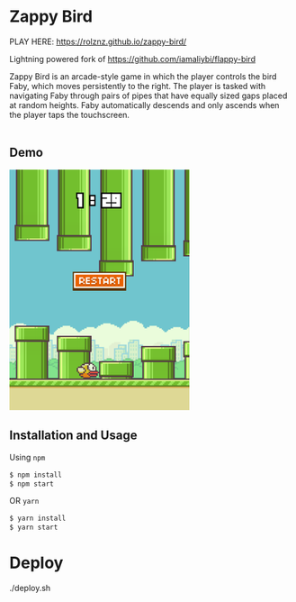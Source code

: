 # Zappy Bird

PLAY HERE: https://rolznz.github.io/zappy-bird/

Lightning powered fork of https://github.com/iamaliybi/flappy-bird

Zappy Bird is an arcade-style game in which the player controls the bird Faby, which moves persistently to the right. The player is tasked with navigating Faby through pairs of pipes that have equally sized gaps placed at random heights. Faby automatically descends and only ascends when the player taps the touchscreen.
<br />
<br />



## Demo
<img src="https://raw.githubusercontent.com/iamaliybi/flappy-bird/main/assets/demo.png" alt="demo" style="width: 320px;"/>

<br />

## Installation and Usage
Using `npm`
    
	$ npm install
	$ npm start

OR `yarn`
    
	$ yarn install
	$ yarn start

# Deploy

./deploy.sh
